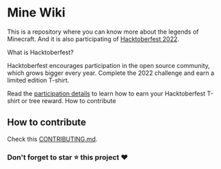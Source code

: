 # Mine Wiki

This is a repository where you can know more about the legends of Minecraft. And it is also participating of [Hacktoberfest 2022](https://hacktoberfest.com/).

What is Hacktoberfest?

Hacktoberfest encourages participation in the open source community, which grows bigger every year. Complete the 2022 challenge and earn a limited edition T-shirt.

Read the [participation details](https://hacktoberfest.com/participation/)  to learn how to earn your Hacktoberfest T-shirt or tree reward.
How to contribute

## How to contribute

Check this [CONTRIBUTING.md](https://github.com/DanielGalva/mine-wiki/blob/main/CONTRIBUTING.md).

### Don't forget to star :star: this project :heart:
